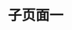 ---
type: nav #固定值nav(生成导航页)
title: 子页面一 #留空则使用网站标题
search: #搜索栏
  enable: true #true显示，false不显示
edit: #在线编辑
  enable: true #true显示，false:不显示
  url: https://github.com/oulh/nav/blob/main/content/sub1.md

data: #以下为导航链接内容

- taxonomy: 常用推荐
  icon: fa-star
  links: 
    - title: Dribbble
      logo: 
      url: https://dribbble.com/
      description: 全球UI设计师作品分享平台。
    - title: Behance
      url: https://behance.net/
      description: Adobe旗下的设计师交流平台，来自世界各地的设计师在这里分享自己的作品。
    - title: 二维码演示
      qrcode: ../images/qrcodes/cli.png
      logo: 
      url: https://cli.im/url
      description: 二维码演示，手机扫一扫，也可以点击
    - title: UI中国
      url: https://www.ui.cn/
      description: 图形交互与界面设计交流、作品展示、学习平台。
    - title: 站酷
      logo: ../images/logos/zcool.png
      url: https://www.zcool.com.cn/
      description: 中国人气设计师互动平台
    - title: Pinterest
      logo:
      url: https://www.pinterest.com/
      description: 全球美图收藏采集站
    - title: 花瓣
      logo: 
      url: https://huaban.com/
      description: 收集灵感,保存有用的素材
    - title: Medium
      logo: ../images/logos/medium.png
      url: https://medium.com/
      description: 高质量设计文章
    - title: 优设
      logo: ../images/logos/uisdc.png
      url: https://www.uisdc.com/
      description: 设计师交流学习平台
    - title: Producthunt
      url: https://www.producthunt.com/
      description: 发现新鲜有趣的产品
    - title: Youtube
      url: https://www.youtube.com/
      description: 全球最大的学习分享平台
    - title: Google
      url: https://www.google.com/
      description: 全球最大的UI学习分享平台
      
- taxonomy: 素材资源
  icon: fa-thumbs-up
  list: 
    - term: 图标素材
      links:
        - title: Iconfinder
          logo: ../images/logos/Iconfinder.png
          url: https://www.iconfinder.com
          description: 2,100,000+ free and premium vector icons.
        - title: iconfont
          logo: ../images/logos/iconfont.png
          url: http://www.iconfont.cn/
          description: 阿里巴巴矢量图标库
        - title: iconmonstr
          logo: ../images/logos/iconmonstr.png
          url: https://iconmonstr.com/
          description: Free simple icons for your next project
        - title: Icon Archive
          logo: ../images/logos/iconarchive.png
          url: http://www.iconarchive.com/
          description: Search 590,912 free icons
        - title: FindIcons
          logo: ../images/logos/FindIcons.png
          url: https://findicons.com/
          description: Search through 300,000 free icons
        - title: IcoMoonApp
          logo: ../images/logos/IcoMoonApp.png
          url: https://icomoon.io/app/
          description: Icon Font, SVG, PDF &amp; PNG Generator
        - title: easyicon
          logo: ../images/logos/easyicon.png
          url: http://www.easyicon.net/
          description: PNG、ICO、ICNS格式图标搜索、图标下载服务
        - title: flaticon
          logo: ../images/logos/flaticon.png
          url: https://www.flaticon.com/
          description: 634,000+ Free vector icons in SVG, PSD, PNG, EPS format or as ICON FONT.
        - title: UICloud
          logo: ../images/logos/UICloud.png
          url: http://ui-cloud.com/
          description: The largest user interface design database in the world.
        - title: Material icons
          logo: ../images/logos/Materialicons.png
          url: https://material.io/icons/
          description: Access over 900 material system icons, available in a variety of sizes and densities, and as a web font.
        - title: Font Awesome Icon
          logo: ../images/logos/fontawesomeicon.png
          url: https://fontawesome.com/icons/
          description: The complete set of 675 icons in Font Awesome
        - title: ion icons
          logo: ../images/logos/ionicons.png
          url: http://ionicons.com/
          description: The premium icon font for Ionic Framework.
        - title: Simpleline Icons
          logo: ../images/logos/simplelineicons.png
          url: http://simplelineicons.com/
          description: Simple line Icons pack
      
    - term: LOGO设计
      links:
        - title: Iconsfeed
          logo: ../images/logos/iconsfeed.png
          url: http://www.iconsfeed.com/
          description: iOS icons gallery
        - title: iOS Icon Gallery
          logo: ../images/logos/iosicongallery.png
          url: http://iosicongallery.com/
          description: Showcasing beautiful icon designs from the iOS App Store
        - title: World Vector Logo
          logo: ../images/logos/worldvectorlogo.png
          url: https://worldvectorlogo.com/
          description: Brand logos free to download
        - title: Instant Logo Search
          logo: ../images/logos/InstantLogoSearch.png
          url: http://instantlogosearch.com/
          description: Search & download thousands of logos instantly

    - term: 平面素材
      links:
        - title: freepik
          logo: ../images/logos/freepik.png
          url: https://www.freepik.com/
          description: More than a million free vectors, PSD, photos and free icons.
        - title: wallhalla
          logo: ../images/logos/wallhalla.png
          url: https://wallhalla.com/
          description: Find awesome high quality wallpapers for desktop and mobile in one place.
        - title: 365PSD
          logo: ../images/logos/365PSD.png
          url: https://365psd.com/
          description: Free PSD &amp; Graphics, Illustrations
        - title: Medialoot
          logo: ../images/logos/Medialoot.png
          url: https://medialoot.com/
          description: Free &amp; Premium Design Resources &mdash; Medialoot
        - title: 千图网
          logo: ../images/logos/qiantu.png
          url: http://www.58pic.com/
          description: 专注免费设计素材下载的网站
        - title: 千库网
          logo: ../images/logos/qianku.png
          url: http://588ku.com/
          description: 免费png图片背景素材下载
        - title: 我图网
          logo: ../images/logos/wotu.png
          url: http://www.ooopic.com/
          description: 我图网,提供图片素材及模板下载,专注正版设计作品交易
        - title: 90设计
          logo: ../images/logos/90sheji.png
          url: http://90sheji.com/
          description: 电商设计（淘宝美工）千图免费淘宝素材库
        - title: 昵图网
          logo: ../images/logos/nipic.png
          url: http://www.nipic.com/
          description: 原创素材共享平台
        - title: 懒人图库
          logo: ../images/logos/lanrentuku.png
          url: http://www.lanrentuku.com/
          description: 懒人图库专注于提供网页素材下载
        - title: 素材搜索
          logo: ../images/logos/sousucai.png
          url: http://so.ui001.com/
          description: 设计素材搜索聚合
        - title: PS饭团网
          logo: ../images/logos/psefan.png
          url: http://psefan.com/
          description: 不一样的设计素材库！让自己的设计与众不同！
        - title: 素材中国
          logo: ../images/logos/sccnn.png
          url: http://www.sccnn.com/
          description: 免费素材共享平台
      
    - term: UI资源
      links:
        - title: Freebiesbug
          logo: ../images/logos/freebiesbug.png
          url: https://freebiesbug.com/
          description: Hand-picked resources for web designer and developers, constantly updated.
        - title: Freebie Supply
          logo: ../images/logos/freebiesupply.png
          url: https://freebiesupply.com/
          description: Free Resources For Designers
        - title: 云瑞
          logo: ../images/logos/yrucd.png
          url: https://www.yrucd.com/
          description: 优秀设计资源的分享网站
        - title: Designmodo
          logo: ../images/logos/Designmodo.png
          url: https://designmodo.com/
          description: Web Design Blog and Shop
        - title: 稀土区
          logo: ../images/logos/xituqu.png
          url: https://xituqu.com/
          description: 优质设计开发资源分享
        - title: ui8
          logo: ../images/logos/ui8.png
          url: https://ui8.net/
          description: UI Kits, Wireframe Kits, Templates, Icons and More
        - title: uplabs
          logo: ../images/logos/uplabs.png
          url: https://www.uplabs.com/
          description: Daily resources for product designers & developers
        - title: UIkit.me
          logo: ../images/logos/uikitme.png
          url: http://www.uikit.me/
          description: 最便捷新鲜的uikit资源下载网站
        - title: Fribbble
          logo: ../images/logos/Fribbble.png
          url: http://www.fribbble.com/
          description: Free PSD files and other free design resources by Dribbblers.
        - title: PrincipleRepo
          logo: ../images/logos/PrincipleRepo.png
          url: http://principlerepo.com/
          description: Free, High Quality Principle Resources
      
    - term: Sketch资源
      links:
        - title: Sketch
          url: https://sketchapp.com/
          logo: ../images/logos/Sketch.png
          description: The digital design toolkit
        - title: Sketch Measure
          url: http://utom.design/measure/
          logo: ../images/logos/SketchMeasure.png
          description: Friendly user interface offers you a more intuitive way of making marks.
        - title: Sketch App Sources
          url: https://www.sketchappsources.com/
          logo: ../images/logos/sketchappsources.png
          description: Free design resources and plugins - Icons, UI Kits, Wireframes, iOS, Android Templates for Sketch
        - title: Sketch.im
          url: http://www.sketch.im/
          logo: ../images/logos/sketchIm.png
          description: Sketch 相关资源汇聚
        - title: Sketch Hunt
          url: http://sketchhunt.com/
          logo: ../images/logos/sketchhunt.png
          description: Sketch Hunt is an independent blog sharing gems in learning, plugins &amp; design tools for fans of Sketch app.
        - title: Sketch中文网
          url: http://www.sketchcn.com/
          logo: ../images/logos/sketchcn.png
          description: 分享最新的Sketch中文手册
        - title: Awesome Sketch Plugins
          url: https://awesome-sket.ch/
          logo: ../images/logos/AwesomeSketchPlugins.png
          description: A collection of really useful Sketch plugins.
        - title: Sketchcasts
          url: https://www.sketchcasts.net/
          logo: ../images/logos/sketchcasts.png
          description: Learn Sketch Train your design skills with a weekly video tutorial
      
    - term: 字体资源
      links:
        - title: Google Font
          url: https://fonts.google.com/
          logo: ../images/logos/googlefont.png
          description: Making the web more beautiful, fast, and open through great typography
        - title: Typekit
          url: https://typekit.com/
          logo: ../images/logos/typekit.png
          description: Quality fonts from the world’s best foundries.
        - title: 方正字库
          url: http://www.foundertype.com/
          logo: ../images/logos/Fondertype.png
          description: 方正字库官方网站
        - title: 字体传奇网
          url: http://ziticq.com/
          logo: ../images/logos/ziticq.png
          description: 中国首个字体品牌设计师交流网
        - title: 私藏字体
          url: http://sicangziti.com/
          logo: ../images/logos/sicangziti.png
          description: 优质字体免费下载站
        - title: Fontsquirrel
          url: https://www.fontsquirrel.com/
          logo: ../images/logos/fontsquirrel.png
          description: FREE fonts for graphic designers
        - title: Urban Fonts
          url: https://www.urbanfonts.com/
          logo: ../images/logos/UrbanFonts.png
          description: Download Free Fonts and Free Dingbats.
        - title: Lost Type
          url: http://www.losttype.com/
          logo: ../images/logos/losttype.png
          description: Lost Type is a Collaborative Digital Type Foundry
        - title: FONTS2U
          url: https://fonts2u.com/
          logo: ../images/logos/fonts2u.png
          description: Download free fonts for Windows and Macintosh.
        - title: Fontex
          url: http://www.fontex.org/
          logo: ../images/logos/fontex.png
          description: Free Fonts to Download + Premium Typefaces
        - title: FontM
          url: http://fontm.com/
          logo: ../images/logos/FontM.png
          description: Free Fonts
        - title: My Fonts
          url: http://www.myfonts.com/
          logo: ../images/logos/MyFonts.png
          description: Fonts for Print, Products & Screens
        - title: Da Font
          url: https://www.dafont.com/
          logo: ../images/logos/dafont.png
          description: Archive of freely downloadable fonts.
        - title: OnlineWebFonts
          url: https://www.onlinewebfonts.com/
          logo: ../images/logos/OnlineWebFonts.png
          description: WEB Free Fonts for Windows and Mac / Font free Download
        - title: Abstract Fonts
          url: http://www.abstractfonts.com/
          logo: ../images/logos/abstractfonts.png
          description: Abstract Fonts (13,866 free fonts)
      
    - term: Mockup
      links:
        - title: MockupZone
          url: https://mockup.zone/
          logo: ../images/logos/MockupZone.png
          description: Mockup Zone is an online store where you can find free and premium PSD mockup files to show your designs in a professional way.
        - title: Dunnnk
          url: http://dunnnk.com/
          logo: ../images/logos/Dunnnk.png
          description:  Generate Product Mockups For Free
        - title: Graphberry
          url: http://www.graphberry.com/
          logo: ../images/logos/graphberry.png
          description: Free design resources, Mockups, PSD web templates, Icons
        - title: Threed
          url: http://threed.io/
          logo: ../images/logos/threed.png
          description: Generate 3D Mockups right in your Browser
        - title: Mockup World
          url: https://free.lstore.graphics/
          logo: ../images/logos/mockupworld.png
          description: The best free Mockups from the Web
        - title: Lstore
          url: https://free.lstore.graphics/
          logo: ../images/logos/lstore.png
          description: Exclusive mindblowing freebies for designers and developers
        - title: pixeden
          url: https://www.pixeden.com/
          logo: ../images/logos/pixeden.png
          description: free web resources and graphic design templates.
        - title: For Graphic TM
          url: http://forgraphictm.com/
          logo: ../images/logos/forgraphictm.png
          description: High Quality PSD Mockups for Graphic Designers.
      
    - term: 摄影图库
      links:
        - title: Unsplash
          url: https://unsplash.com/
          logo: ../images/logos/unsplash.png
          description: Beautiful, free photos.
        - title: visualhunt
          url: https://visualhunt.com/
          logo: ../images/logos/visualhunt.png
          description: 100% Free High Quality Photos
        - title: librestock
          url: https://librestock.com/
          logo: ../images/logos/librestock.png
          description: 65,084 high quality do-what-ever-you-want stock photos
        - title: pixabay
          url: https://pixabay.com/
          logo: ../images/logos/pixabay.png
          description: 可在任何地方使用的免费图片和视频
        - title: SplitShire
          url: https://www.splitshire.com/
          logo: ../images/logos/SplitShire.png
          description: Free Stock Photos and Videos for commercial use.
        - title: StockSnap
          url: https://stocksnap.io/
          logo: ../images/logos/StockSnap.png
          description: Beautiful free stock photos
        - title: albumarium
          url: http://albumarium.com/
          logo: ../images/logos/albumarium.png
          description: The best place to find & share beautiful images
        - title: myphotopack
          url: https://myphotopack.com/
          logo: ../images/logos/myphotopack.png
          description: A free photo pack just for you. Every month.
        - title: Notaselfie
          url: http://notaselfie.com/
          logo: ../images/logos/notaselfie.png
          description: Photos that happen along the way. You can use the images anyway you like. Have fun!
        - title: papers
          url: http://papers.co/
          logo: ../images/logos/papers.png
          description: Wallpapers Every Hour!Hand collected :)
        - title: stokpic
          url: http://stokpic.com/
          logo: ../images/logos/stokpic.png
          description: Free Stock Photos For Commercial Use
        - title: 55mm
          url: https://55mm.co/visuals
          logo: ../images/logos/55mm.png
          description: Use our FREE photos to tell your story! 
        - title: thestocks
          url: http://thestocks.im/
          logo: ../images/logos/thestocks.png
          description: Use our FREE photos to tell your story! 
        - title: freenaturestock
          url: http://freenaturestock.com/
          logo: ../images/logos/freenaturestock.png
          description: Exclusive mindblowing freebies for designers and developers
        - title: negativespace
          url: https://negativespace.co/
          logo: ../images/logos/negativespace.png
          description: Beautiful, High-Resolution Free Stock Photos
        - title: gratisography
          url: https://gratisography.com/
          logo: ../images/logos/gratisography.png
          description: Free high-resolution pictures you can use on your personal and commercial projects, free of copyright restrictions. 
        - title: imcreator
          url: http://imcreator.com/free
          logo: ../images/logos/imcreator.png
          description: A curated collection of free web design resources, all for commercial use.
        - title: lifeofpix
          url: http://www.lifeofpix.com/
          logo: ../images/logos/lifeofpix.png
          description: Free high resolution photography
        - title: skitterphoto
          url: https://skitterphoto.com/
          logo: ../images/logos/skitterphoto.png
          description: Free Stock Photos for Creative Professionals
        - title: mmtstock
          url: https://mmtstock.com/
          logo: ../images/logos/mmtstock.png
          description: Free photos for commercial use
        - title: skitterphoto
          url: https://skitterphoto.com/
          logo: ../images/logos/skitterphoto.png
          description: a place to find, show and share public domain photos
        - title: magdeleine
          url: https://magdeleine.co/browse/
          logo: ../images/logos/magdeleine.png
          description: HAND-PICKED FREE PHOTOS FOR YOUR INSPIRATION
        - title: jeshoots
          url: http://jeshoots.com/
          logo: ../images/logos/jeshoots.png
          description: New Free Photos & Mockups in to your Inbox!
        - title: hdwallpapers
          url: https://www.hdwallpapers.net
          logo: ../images/logos/hdwallpapers.png
          description: High Definition Wallpapers & Desktop Backgrounds
        - title: publicdomainarchive
          url: http://publicdomainarchive.com/
          logo: ../images/logos/publicdomainarchive.png
          description: New 100% Free Stock Photos. Every. Single. Week.
      
    - term: PPT资源
      links:
        - title: OfficePLUS
          url: http://www.officeplus.cn/Template/Home.shtml
          logo: ../images/logos/officeplus.png
          description: OfficePLUS，微软Office官方在线模板网站！
        - title: 优品PPT
          url: http://www.ypppt.com/
          logo: ../images/logos/ypppt.png
          description: 高质量的模版，而且还有PPT图表，PPT背景图等资源
        - title: PPT+
          url: http://www.pptplus.cn/
          logo: ../images/logos/pptplus.png
          description: PPT加直播、录制和分享—PPT+语音内容分享平台
        - title: PPTMind
          url: http://www.pptmind.com/
          logo: ../images/logos/pptmind.png
          description: 分享高端ppt模板与keynote模板的数字作品交易平台
        - title: tretars
          url: http://www.tretars.com/ppt-templates
          logo: ../images/logos/tretars.png
          description: The best free Mockups from the Web
        - title: 5百丁
          url: http://ppt.500d.me/
          logo: ../images/logos/500d.png
          description: 中国领先的PPT模板共享平台
      

- taxonomy: 常用工具
  icon: fa-diamond
  list: 
    - term: 图形创意
      links:
        - title: photoshop
          url: https://www.adobe.com/cn/products/photoshop.html
          logo: ../images/logos/photoshop.png
          description: Photoshop不需要解释
        - title: Affinity Designer
          url: https://affinity.serif.com/
          logo: ../images/logos/AffinityDesigner.png
          description: 专业创意软件
        - title: Illustrator
          url: https://www.adobe.com/cn/products/illustrator/
          logo: ../images/logos/Illustrator.png
          description: 矢量图形和插图。
        - title: indesign
          url: http://www.adobe.com/cn/products/indesign.html
          logo: ../images/logos/INDESIGN .png
          description: 页面设计、布局和出版。
        - title: cinema-4d
          url: https://www.maxon.net/en/products/cinema-4d/overview/
          logo: ../images/logos/cinema4d.png
          description: Cinema 4D is the perfect package for all 3D artists who want to achieve breathtaking results fast and hassle-free.
        - title: 3ds-max
          url: https://www.autodesk.com/products/3ds-max/overview
          logo: ../images/logos/3dsmax.png
          description: 3D modeling, animation, and rendering software
        - title: Blender
          url: https://www.blender.org/
          logo: ../images/logos/blender.png
          description: Blender is the free and open source 3D creation suite.
      
    - term: 界面设计
      links:
        - title: Sketch
          url: https://sketchapp.com/
          logo: ../images/logos/sketchapp.png
          description: The digital design toolkit
        - title: Adobe XD
          url: http://www.adobe.com/products/xd.html
          logo: ../images/logos/ADOBEXDCC.png
          description: Introducing Adobe XD. Design. Prototype. Experience.
        - title: invisionapp
          url: https://www.invisionapp.com/
          logo: ../images/logos/invisionapp.png
          description: Powerful design prototyping tools
        - title: marvelapp
          url: https://marvelapp.com/
          logo: ../images/logos/marvelapp.png
          description: Simple design, prototyping and collaboration
        - title: Muse CC
          url: https://creative.adobe.com/zh-cn/products/download/muse
          logo: ../images/logos/MuseCC.png
          description: 无需利用编码即可进行网站设计。
        - title: figma
          url: https://www.figma.com/
          logo: ../images/logos/figma.png
          description: Design, prototype, and gather feedback all in one place with Figma.
    - term: 交互动效
      links:
        - title: Adobe After Effects CC
          url: https://www.adobe.com/cn/products/aftereffects/
          logo: ../images/logos/AdobeAfterEffectsCC.png
          description: 电影般的视觉效果和动态图形。
        - title: principle
          url: http://principleformac.com/
          logo: ../images/logos/principle.png
          description: Animate Your Ideas, Design Better Apps
        - title: flinto
          url: https://www.flinto.com/
          logo: ../images/logos/flinto.png
          description: Flinto is a Mac app used by top designers around the world to create interactive and animated prototypes of their app designs.
        - title: framer
          url: https://framer.com/
          logo: ../images/logos/framer.png
          description: Design everything from detailed icons to high-fidelity interactions—all in one place.
        - title: ProtoPie
          url: http://www.protopie.cn/
          logo: ../images/logos/protopie.png
          description: 高保真交互原型设计

    - term: 在线配色
      links:
        - title: khroma
          url: http://khroma.co/generator/
          logo: ../images/logos/khroma.png
          description: Khroma is the fastest way to discover, search, and save color combos you'll want to use.
        - title: uigradients
          url: https://uigradients.com
          logo: ../images/logos/uigradients.png
          description: Beautiful colored gradients
        - title: gradients
          url: http://gradients.io/
          logo: ../images/logos/gradients.png
          description: Curated gradients for designers and developers
        - title: Coolest
          url: https://webkul.github.io/coolhue/
          logo: ../images/logos/Coolest.png
          description: Coolest handpicked Gradient Hues for your next super ⚡ amazing stuff
        - title: webgradients
          url: https://webgradients.com/
          logo: ../images/logos/webgradients.png
          description: WebGradients is a free collection of 180 linear gradients that you can use as content backdrops in any part of your website. 
        - title: grabient
          url: https://www.grabient.com/
          logo: ../images/logos/grabient.png
          description: 2017 Grabient by unfold
        - title: thedayscolor
          url: http://www.thedayscolor.com/
          logo: ../images/logos/thedayscolor.png
          description: The daily color digest
        - title: flatuicolors
          url: http://flatuicolors.com/
          logo: ../images/logos/flatuicolors.png
          description: Copy Paste Color Pallette from Flat UI Theme
        - title: coolors
          url: https://coolors.co/
          logo: ../images/logos/coolors.png
          description: The super fast color schemes generator!
        - title: colorhunt
          url: http://www.colorhunt.co/
          logo: ../images/logos/colorhunt.png
          description: Beautiful Color Palettes
        - title: Adobe Color CC
          url: https://color.adobe.com/zh/create/color-wheel
          logo: ../images/logos/AdobeColorCC.png
          description: Create color schemes with the color wheel or browse thousands of color combinations from the Color community.
        - title: flatuicolorpicker
          url: http://www.flatuicolorpicker.com/
          logo: ../images/logos/flatuicolorpicker.png
          description: Best Flat Colors For UI Design
        - title: trianglify
          url: http://qrohlf.com/trianglify-generator/
          logo: ../images/logos/trianglify.png
          description: Trianglify Generator
        - title: klart
          url: https://klart.co/colors/
          logo: ../images/logos/klart.png
          description: Beautiful colors and designs to your inbox every week
        - title: vanschneider
          url: http://www.vanschneider.com/colors
          logo: ../images/logos/vanschneider.png
          description: Color Claim was created in 2012 by Tobias van Schneider with the goal to collect & combine unique colors for my future projects.

    - term: 在线工具
      links:
        - title: tinypng
          url: https://tinypng.com/
          logo: ../images/logos/tinypng.png
          description: Optimize your images with a perfect balance in quality and file size.
        - title: goqr
          url: http://goqr.me/
          logo: ../images/logos/goqr.png
          description: create QR codes for free (Logo, T-Shirt, vCard, EPS)
        - title: ezgif
          url: https://ezgif.com
          logo: ../images/logos/ezgif.png
          description: simple online GIF maker and toolset for basic animated GIF editing.
        - title: Android 9 patch
          url: http://inloop.github.io/shadow4android/
          logo: ../images/logos/Android9patch.png
          description: Android 9-patch shadow generator fully customizable shadows
        - title: screen sizes
          url: http://screensiz.es/
          logo: ../images/logos/screensizes.png
          description: Viewport Sizes and Pixel Densities for Popular Devices
        - title: svgomg
          url: https://jakearchibald.github.io/svgomg/
          logo: ../images/logos/svgomg.png
          description: SVG在线压缩平台
        - title: 稿定抠图
          url: https://www.gaoding.com
          logo: ../images/logos/gaoding.png
          description: 免费在线抠图软件,图片快速换背景-抠白底图
        
    - term: Chrome插件
      links:
        - title: wappalyzer
          url: https://www.wappalyzer.com/
          logo: ../images/logos/wappalyzer.png
          description: Identify technology on websites
        - title: Panda
          url: http://usepanda.com/
          logo: ../images/logos/usepanda.png
          description: A smart news reader built for productivity.
        - title: sizzy
          url: https://sizzy.co/
          logo: ../images/logos/sizzy.png
          description: A tool for developing responsive websites crazy-fast
        - title: csspeeper
          url: https://csspeeper.com/
          logo: ../images/logos/csspeeper.png
          description: Smart CSS viewer tailored for Designers.
        - title: insight
          url: http://insight.io/
          logo: ../images/logos/insight.png
          description: IDE-like code search and navigation, on the cloud
        - title: mustsee
          url: http://mustsee.earth/
          logo: ../images/logos/mustsee.png
          description: Discover the world's most beautiful places at every opened tab.

     
     
- taxonomy: 友情链接
  icon: fa-link
  friend:
    - title: 子页面一
      url: sub1
      description: 本站子页面1
    - title: 子页面二
      url: sub2
      description: 本站子页面2
    - title: webstack.cc
      url: https://webstack.cc
      description: webstack - 设计师网址导航
    - title: 一为导航
      url: https://nav.iowen.cn/
      description: onenav主题演示站
    - title: 一为 webstack 演示站
      url: https://webstack.iotheme.cn/
    - title: iplaycode 演示站
      url: https://iplaycode.github.io/nav/
      description: iplaycode的demo导航网站
    - title: bioit导航
      url: https://www.bioit.top/
      description:
    - title: 所长导航
      url: https://liutongxu.github.io/
      description:
    - title: 404导航
      url: https://www.404dh.icu/
      description: 只导航优质资源
    - title: 飞猪ai导航
      url: https://feizhuke.com/
      description: AI工具集箱
---